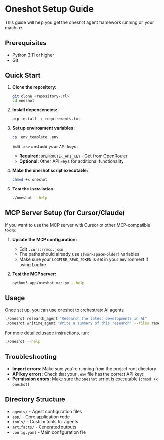 # Oneshot Setup Guide

This guide will help you get the oneshot agent framework running on your machine.

## Prerequisites

- Python 3.11 or higher
- Git

## Quick Start

1. **Clone the repository:**
   ```bash
   git clone <repository-url>
   cd oneshot
   ```

2. **Install dependencies:**
   ```bash
   pip install -r requirements.txt
   ```

3. **Set up environment variables:**
   ```bash
   cp .env_template .env
   ```
   
   Edit `.env` and add your API keys:
   - **Required:** `OPENROUTER_API_KEY` - Get from [OpenRouter](https://openrouter.ai/keys)
   - **Optional:** Other API keys for additional functionality

4. **Make the oneshot script executable:**
   ```bash
   chmod +x oneshot
   ```

5. **Test the installation:**
   ```bash
   ./oneshot --help
   ```

## MCP Server Setup (for Cursor/Claude)

If you want to use the MCP server with Cursor or other MCP-compatible tools:

1. **Update the MCP configuration:**
   - Edit `.cursor/mcp.json` 
   - The paths should already use `${workspaceFolder}` variables
   - Make sure your `LOGFIRE_READ_TOKEN` is set in your environment if using Logfire

2. **Test the MCP server:**
   ```bash
   python3 app/oneshot_mcp.py --help
   ```

## Usage

Once set up, you can use oneshot to orchestrate AI agents:

```bash
./oneshot research_agent "Research the latest developments in AI"
./oneshot writing_agent "Write a summary of this research" --files research_output.md
```

For more detailed usage instructions, run:
```bash
./oneshot --help
```

## Troubleshooting

- **Import errors:** Make sure you're running from the project root directory
- **API key errors:** Check that your `.env` file has the correct API keys
- **Permission errors:** Make sure the `oneshot` script is executable (`chmod +x oneshot`)

## Directory Structure

- `agents/` - Agent configuration files
- `app/` - Core application code
- `tools/` - Custom tools for agents
- `artifacts/` - Generated outputs
- `config.yaml` - Main configuration file